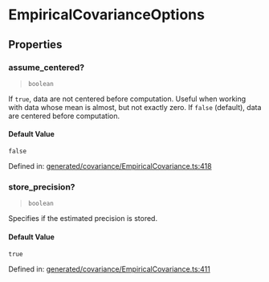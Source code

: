 # EmpiricalCovarianceOptions

## Properties

### assume\_centered?

> `boolean`

If `true`, data are not centered before computation. Useful when working with data whose mean is almost, but not exactly zero. If `false` (default), data are centered before computation.

#### Default Value

`false`

Defined in:  [generated/covariance/EmpiricalCovariance.ts:418](https://github.com/transitive-bullshit/scikit-learn-ts/blob/92ab806/packages/sklearn/src/generated/covariance/EmpiricalCovariance.ts#L418)

### store\_precision?

> `boolean`

Specifies if the estimated precision is stored.

#### Default Value

`true`

Defined in:  [generated/covariance/EmpiricalCovariance.ts:411](https://github.com/transitive-bullshit/scikit-learn-ts/blob/92ab806/packages/sklearn/src/generated/covariance/EmpiricalCovariance.ts#L411)
